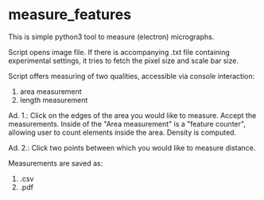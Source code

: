 # measure_features
This is simple python3 tool to measure (electron) micrographs.

Script opens image file. If there is accompanying .txt file containing 
experimental settings, it tries to fetch the pixel size and scale bar 
size. 

Script offers measuring of two qualities, accessible via console 
interaction:
1) area measurement
2) length measurement

Ad. 1.: Click on the edges of the area you would like to measure. Accept
the measurements. Inside of the "Area measurement" is a "feature 
counter", allowing user to count elements inside the area. Density is 
computed.

Ad. 2.: Click two points between which you would like to measure 
distance.

Measurements are saved as:
1) .csv
2) .pdf